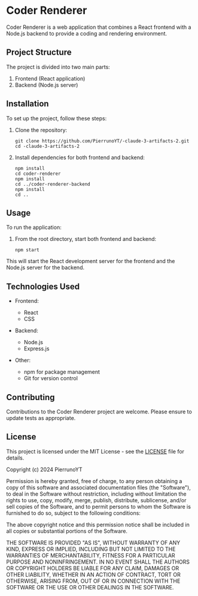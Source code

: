 # Coder Renderer

Coder Renderer is a web application that combines a React frontend with a Node.js backend to provide a coding and rendering environment.

## Project Structure

The project is divided into two main parts:

1. Frontend (React application)
2. Backend (Node.js server)

## Installation

To set up the project, follow these steps:

1. Clone the repository:
   ```
   git clone https://github.com/PierrunoYT/-claude-3-artifacts-2.git
   cd -claude-3-artifacts-2
   ```

2. Install dependencies for both frontend and backend:
   ```
   npm install
   cd coder-renderer
   npm install
   cd ../coder-renderer-backend
   npm install
   cd ..
   ```

## Usage

To run the application:

1. From the root directory, start both frontend and backend:
   ```
   npm start
   ```

This will start the React development server for the frontend and the Node.js server for the backend.

## Technologies Used

- Frontend:
  - React
  - CSS

- Backend:
  - Node.js
  - Express.js

- Other:
  - npm for package management
  - Git for version control

## Contributing

Contributions to the Coder Renderer project are welcome. Please ensure to update tests as appropriate.

## License

This project is licensed under the MIT License - see the [LICENSE](LICENSE) file for details.

Copyright (c) 2024 PierrunoYT

Permission is hereby granted, free of charge, to any person obtaining a copy of this software and associated documentation files (the "Software"), to deal in the Software without restriction, including without limitation the rights to use, copy, modify, merge, publish, distribute, sublicense, and/or sell copies of the Software, and to permit persons to whom the Software is furnished to do so, subject to the following conditions:

The above copyright notice and this permission notice shall be included in all copies or substantial portions of the Software.

THE SOFTWARE IS PROVIDED "AS IS", WITHOUT WARRANTY OF ANY KIND, EXPRESS OR IMPLIED, INCLUDING BUT NOT LIMITED TO THE WARRANTIES OF MERCHANTABILITY, FITNESS FOR A PARTICULAR PURPOSE AND NONINFRINGEMENT. IN NO EVENT SHALL THE AUTHORS OR COPYRIGHT HOLDERS BE LIABLE FOR ANY CLAIM, DAMAGES OR OTHER LIABILITY, WHETHER IN AN ACTION OF CONTRACT, TORT OR OTHERWISE, ARISING FROM, OUT OF OR IN CONNECTION WITH THE SOFTWARE OR THE USE OR OTHER DEALINGS IN THE SOFTWARE.